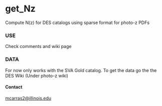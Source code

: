 get_Nz
======

Compute N(z) for DES catalogs using sparse format for photo-z PDFs


### USE
Check comments and wiki page

### DATA
For now only works with the SVA Gold catalog.
To get the data go the the DES Wiki (Under photo-z wiki)

#### Contact
mcarras2@illinois.edu

